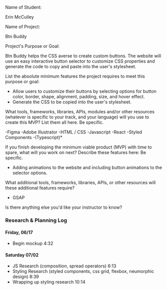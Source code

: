 Name of Student: 

Erin McCulley

Name of Project: 

Btn Buddy

Project's Purpose or Goal: 

Btn Buddy helps the CSS averse to create custom buttons. The website will use an easy interactive button selector to customize CSS properties and generate the code to copy and paste into the user's stylesheet. 

List the absolute minimum features the project requires to meet this purpose or goal:

- Allow users to customize their buttons by selecting options for button color, border, shape, alignment, padding, size, and hover effect.
- Generate the CSS to be copied into the user's stylesheet.

What tools, frameworks, libraries, APIs, modules and/or other resources (whatever is specific to your track, and your language) will you use to create this MVP? List them all here. Be specific.

-Figma
-Adobe Illustrator
-HTML / CSS
-Javascript
-React
-Styled Components
-(Typescript)*

If you finish developing the minimum viable product (MVP) with time to spare, what will you work on next? Describe these features here: Be specific.

- Adding animations to the website and including button animations to the selector options.

What additional tools, frameworks, libraries, APIs, or other resources will these additional features require?

- GSAP

Is there anything else you'd like your instructor to know?

### Research & Planning Log
#### Friday, 06/17
* Begin mockup 4:32

#### Saturday 07/02
* JS Research (composition, spread operators) 6:13
* Styling Research (styled components, css grid, flexbox, neumorphic design) 8:39
* Wrapping up styling research 10:14
